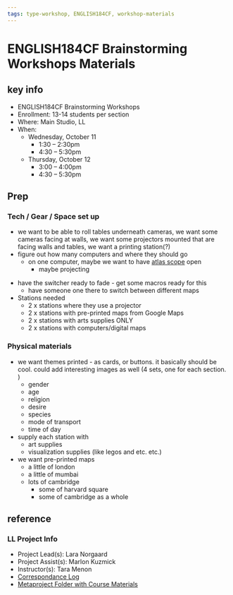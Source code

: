 ```yaml
---
tags: type-workshop, ENGLISH184CF, workshop-materials
---
```


#  ENGLISH184CF Brainstorming Workshops Materials

## key info
- ENGLISH184CF Brainstorming Workshops
- Enrollment: 13-14 students per section 
- Where: Main Studio, LL
- When: 
    - Wednesday, October 11
        - 1:30 – 2:30pm
        - 4:30 – 5:30pm
    - Thursday, October 12
        - 3:00 – 4:00pm
        - 4:30 – 5:30pm

## Prep
### Tech / Gear / Space set up
* we want to be able to roll tables underneath cameras, we want some cameras facing at walls, we want some projectors mounted that are facing walls and tables, we want a printing station(?)
* figure out how many computers and where they should go
    * on one computer, maybe we want to have [atlas scope](https://www.atlascope.org/) open
        * maybe projecting
-   have the switcher ready to fade - get some macros ready for this
    -   have someone one there to switch between different maps
- Stations needed
    - 2 x stations where they use a projector
    - 2 x stations with pre-printed maps from Google Maps
    - 2 x stations with arts supplies ONLY
    - 2 x stations with computers/digital maps

### Physical materials
* we want themes printed - as cards, or buttons. it basically should be cool. could add interesting images as well (4 sets, one for each section. )
    * gender
    * age
    * religion
    * desire
    * species
    * mode of transport
    * time of day
* supply each station with
    * art supplies
    * visualization supplies (like legos and etc. etc.)
* we want pre-printed maps
    * a little of london
    * a little of mumbai
    * lots of cambridge
        * some of harvard square
        * some of cambridge as a whole
 


## reference
### LL Project Info
* Project Lead(s): Lara Norgaard
* Project Assist(s): Marlon Kuzmick
* Instructor(s): Tara Menon
* [Correspondance Log](https://drive.google.com/drive/folders/1DXPxmJUmunlVlXCf3bOH7Zj0gDsXQ8CZ?usp=drive_link)
* [Metaproject Folder with Course Materials](https://drive.google.com/drive/folders/1DXPxmJUmunlVlXCf3bOH7Zj0gDsXQ8CZ?usp=drive_link)
